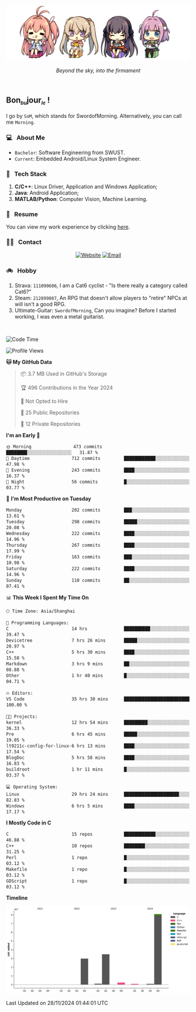 <img src="./pic/Aokana.png">
<p align="center"><em>Beyond the sky, into the firmament</em></p>

<br/>

## Bon<sub><em><font size=2>bu</font></em></sub>jour<sub><em><font size=2>le</font></em></sub> !

I go by `SoM`, which stands for SwordofMorning. Alternatively, you can call me `Morning`.

### 💻 &nbsp; About Me

- `Bachelor`: Software Engineering from SWUST.
- `Current`: Embedded Android/Linux System Engineer.

### 🔧 &nbsp; Tech Stack

1. **C/C++**: Linux Driver, Application and Windows Application;
2. **Java**: Android Application;
3. **MATLAB/Python**: Computer Vision, Machine Learning.

### 📝 &nbsp; Resume

You can view my work experience by clicking <a href="https://swordofmorning.com/index.php/contact/">here</a>.

### 🤝🏻 &nbsp; Contact

<p align="center">
<a href="https://swordofmorning.com/"><img alt="Website" src="https://img.shields.io/badge/Website-swordofmorning.com-blue?style=flat-square&logo=google-chrome"></a>
<a href="mailto:master@xiaojintao.email
"><img alt="Email" src="https://img.shields.io/badge/Email-master@xiaojintao.email-blue?style=flat-square&logo=gmail"></a>
</p>

### 🚲 &nbsp; Hobby

1. Strava: `111090606`, I am a Cat6 cyclist - "Is there really a category called Cat6?"
2. Steam: `212899807`, An RPG that doesn't allow players to "retire" NPCs at will isn't a good RPG.
3. Ultimate-Guitar: `SwordofMorning`, Can you imagine? Before I started working, I was even a metal guitarist.

<br/>

<!--START_SECTION:waka-->
![Code Time](http://img.shields.io/badge/Code%20Time-395%20hrs%204%20mins-blue)

![Profile Views](http://img.shields.io/badge/Profile%20Views-0-blue)

**🐱 My GitHub Data** 

> 📦 3.7 MB Used in GitHub's Storage 
 > 
> 🏆 496 Contributions in the Year 2024
 > 
> 🚫 Not Opted to Hire
 > 
> 📜 25 Public Repositories 
 > 
> 🔑 12 Private Repositories 
 > 
**I'm an Early 🐤** 

```text
🌞 Morning                473 commits         ████████░░░░░░░░░░░░░░░░░   31.87 % 
🌆 Daytime                712 commits         ████████████░░░░░░░░░░░░░   47.98 % 
🌃 Evening                243 commits         ████░░░░░░░░░░░░░░░░░░░░░   16.37 % 
🌙 Night                  56 commits          █░░░░░░░░░░░░░░░░░░░░░░░░   03.77 % 
```
📅 **I'm Most Productive on Tuesday** 

```text
Monday                   202 commits         ███░░░░░░░░░░░░░░░░░░░░░░   13.61 % 
Tuesday                  298 commits         █████░░░░░░░░░░░░░░░░░░░░   20.08 % 
Wednesday                222 commits         ████░░░░░░░░░░░░░░░░░░░░░   14.96 % 
Thursday                 267 commits         ████░░░░░░░░░░░░░░░░░░░░░   17.99 % 
Friday                   163 commits         ███░░░░░░░░░░░░░░░░░░░░░░   10.98 % 
Saturday                 222 commits         ████░░░░░░░░░░░░░░░░░░░░░   14.96 % 
Sunday                   110 commits         ██░░░░░░░░░░░░░░░░░░░░░░░   07.41 % 
```


📊 **This Week I Spent My Time On** 

```text
🕑︎ Time Zone: Asia/Shanghai

💬 Programming Languages: 
C                        14 hrs              ██████████░░░░░░░░░░░░░░░   39.47 % 
Devicetree               7 hrs 26 mins       █████░░░░░░░░░░░░░░░░░░░░   20.97 % 
C++                      5 hrs 30 mins       ████░░░░░░░░░░░░░░░░░░░░░   15.50 % 
Markdown                 3 hrs 9 mins        ██░░░░░░░░░░░░░░░░░░░░░░░   08.88 % 
Other                    1 hr 40 mins        █░░░░░░░░░░░░░░░░░░░░░░░░   04.71 % 

🔥 Editors: 
VS Code                  35 hrs 30 mins      █████████████████████████   100.00 % 

🐱‍💻 Projects: 
kernel                   12 hrs 54 mins      █████████░░░░░░░░░░░░░░░░   36.33 % 
Pre                      6 hrs 45 mins       █████░░░░░░░░░░░░░░░░░░░░   19.05 % 
lt9211c-config-for-linux-6 hrs 13 mins       ████░░░░░░░░░░░░░░░░░░░░░   17.54 % 
BlogDoc                  5 hrs 58 mins       ████░░░░░░░░░░░░░░░░░░░░░   16.83 % 
buildroot                1 hr 11 mins        █░░░░░░░░░░░░░░░░░░░░░░░░   03.37 % 

💻 Operating System: 
Linux                    29 hrs 24 mins      █████████████████████░░░░   82.83 % 
Windows                  6 hrs 5 mins        ████░░░░░░░░░░░░░░░░░░░░░   17.17 % 
```

**I Mostly Code in C** 

```text
C                        15 repos            ████████████░░░░░░░░░░░░░   46.88 % 
C++                      10 repos            ████████░░░░░░░░░░░░░░░░░   31.25 % 
Perl                     1 repo              █░░░░░░░░░░░░░░░░░░░░░░░░   03.12 % 
Makefile                 1 repo              █░░░░░░░░░░░░░░░░░░░░░░░░   03.12 % 
GDScript                 1 repo              █░░░░░░░░░░░░░░░░░░░░░░░░   03.12 % 
```



**Timeline**

![Lines of Code chart](https://raw.githubusercontent.com/SwordofMorning/SwordofMorning/main/assets/bar_graph.png)


 Last Updated on 28/11/2024 01:44:01 UTC
<!--END_SECTION:waka-->
